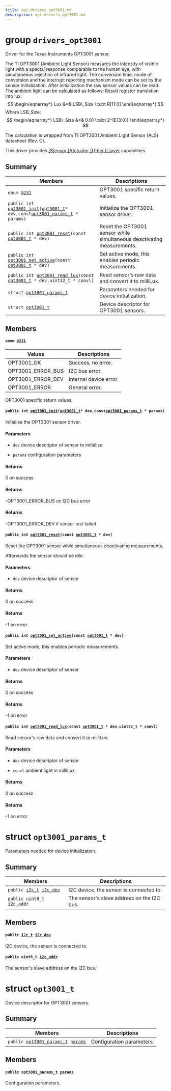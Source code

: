 ```yaml
---
title: api-drivers_opt3001.md
description: api-drivers_opt3001.md
---
```

# group `drivers_opt3001` 

Driver for the Texas Instruments OPT3001 sensor.

The TI OPT3001 (Ambient Light Sensor) measures the intensity of visible light with a spectal response comparable to the human eye, with simultaneous rejection of infrared light. The conversion time, mode of conversion and the interrupt reporting mechanism mode can be set by the sensor initialization. After initialization the raw sensor values can be read. The ambient light can be calculated as follows:
 Result register translation into lux: 
$$
\begin{eqnarray*} Lux &=& LSB\_Size \cdot R[11:0] \end{eqnarray*}
$$
 Where LSB_Size: 
$$
\begin{eqnarray*} LSB\_Size &=& 0.01 \cdot 2^{E[3:0]} \end{eqnarray*}
$$

The calculation is wrapped from TI OPT3001 Ambient Light Sensor (ALS) datasheet (Rev. C).

This driver provides [[S]ensor [A]ctuator [U]ber [L]ayer](./doc/starlight-docs/src/content/docs/apidoc/api-undefined.md#group__drivers__saul) capabilities.

## Summary

 Members                        | Descriptions                                
--------------------------------|---------------------------------------------
`enum `[`@231`](#group__drivers__opt3001_1ga48b7364b5ceec8a2d131dc2cf2587628)            | OPT3001 specific return values.
`public int `[`opt3001_init`](#group__drivers__opt3001_1gab3961b0bffe6bde69ca193caeb920447)`(`[`opt3001_t`](./doc/starlight-docs/src/content/docs/apidoc/api-drivers_opt3001.md#structopt3001__t)` * dev,const `[`opt3001_params_t`](./doc/starlight-docs/src/content/docs/apidoc/api-drivers_opt3001.md#structopt3001__params__t)` * params)`            | Initialize the OPT3001 sensor driver.
`public int `[`opt3001_reset`](#group__drivers__opt3001_1gacb4aefdec1c253495b9bc26d66d7b373)`(const `[`opt3001_t`](./doc/starlight-docs/src/content/docs/apidoc/api-drivers_opt3001.md#structopt3001__t)` * dev)`            | Reset the OPT3001 sensor while simultaneous deactivating measurements.
`public int `[`opt3001_set_active`](#group__drivers__opt3001_1ga07ed10c2d9ba09ac9be8352b47b412f6)`(const `[`opt3001_t`](./doc/starlight-docs/src/content/docs/apidoc/api-drivers_opt3001.md#structopt3001__t)` * dev)`            | Set active mode, this enables periodic measurements.
`public int `[`opt3001_read_lux`](#group__drivers__opt3001_1ga4626172d61cb3e0a9dce89685d4ef333)`(const `[`opt3001_t`](./doc/starlight-docs/src/content/docs/apidoc/api-drivers_opt3001.md#structopt3001__t)` * dev,uint32_t * convl)`            | Read sensor's raw data and convert it to milliLux.
`struct `[`opt3001_params_t`](#structopt3001__params__t) | Parameters needed for device initialization.
`struct `[`opt3001_t`](#structopt3001__t) | Device descriptor for OPT3001 sensors.

## Members

#### `enum `[`@231`](#group__drivers__opt3001_1ga48b7364b5ceec8a2d131dc2cf2587628) 

 Values                         | Descriptions                                
--------------------------------|---------------------------------------------
OPT3001_OK            | Success, no error.
OPT3001_ERROR_BUS            | I2C bus error.
OPT3001_ERROR_DEV            | Internal device error.
OPT3001_ERROR            | General error.

OPT3001 specific return values.

#### `public int `[`opt3001_init`](#group__drivers__opt3001_1gab3961b0bffe6bde69ca193caeb920447)`(`[`opt3001_t`](./doc/starlight-docs/src/content/docs/apidoc/api-drivers_opt3001.md#structopt3001__t)` * dev,const `[`opt3001_params_t`](./doc/starlight-docs/src/content/docs/apidoc/api-drivers_opt3001.md#structopt3001__params__t)` * params)` 

Initialize the OPT3001 sensor driver.

#### Parameters
* `dev` device descriptor of sensor to initialize 

* `params` configuration parameters

#### Returns
0 on success 

#### Returns
-OPT3001_ERROR_BUS on I2C bus error 

#### Returns
-OPT3001_ERROR_DEV if sensor test failed

#### `public int `[`opt3001_reset`](#group__drivers__opt3001_1gacb4aefdec1c253495b9bc26d66d7b373)`(const `[`opt3001_t`](./doc/starlight-docs/src/content/docs/apidoc/api-drivers_opt3001.md#structopt3001__t)` * dev)` 

Reset the OPT3001 sensor while simultaneous deactivating measurements.

Afterwards the sensor should be idle.

#### Parameters
* `dev` device descriptor of sensor

#### Returns
0 on success 

#### Returns
-1 on error

#### `public int `[`opt3001_set_active`](#group__drivers__opt3001_1ga07ed10c2d9ba09ac9be8352b47b412f6)`(const `[`opt3001_t`](./doc/starlight-docs/src/content/docs/apidoc/api-drivers_opt3001.md#structopt3001__t)` * dev)` 

Set active mode, this enables periodic measurements.

#### Parameters
* `dev` device descriptor of sensor

#### Returns
0 on success 

#### Returns
-1 on error

#### `public int `[`opt3001_read_lux`](#group__drivers__opt3001_1ga4626172d61cb3e0a9dce89685d4ef333)`(const `[`opt3001_t`](./doc/starlight-docs/src/content/docs/apidoc/api-drivers_opt3001.md#structopt3001__t)` * dev,uint32_t * convl)` 

Read sensor's raw data and convert it to milliLux.

#### Parameters
* `dev` device descriptor of sensor 

* `convl` ambient light in milliLux

#### Returns
0 on success 

#### Returns
-1 on error

# struct `opt3001_params_t` 

Parameters needed for device initialization.

## Summary

 Members                        | Descriptions                                
--------------------------------|---------------------------------------------
`public `[`i2c_t`](./doc/starlight-docs/src/content/docs/apidoc/api-undefined.md#group__drivers__periph__i2c_1ga53bedf646ffe6ddd17f13b893a17fa74)` `[`i2c_dev`](#structopt3001__params__t_1a612863ef5edbe7e69a453680f6e9b736) | I2C device, the sensor is connected to.
`public uint8_t `[`i2c_addr`](#structopt3001__params__t_1ae74e9df683f9874778ff2ad7cb883a89) | The sensor's slave address on the I2C bus.

## Members

#### `public `[`i2c_t`](./doc/starlight-docs/src/content/docs/apidoc/api-undefined.md#group__drivers__periph__i2c_1ga53bedf646ffe6ddd17f13b893a17fa74)` `[`i2c_dev`](#structopt3001__params__t_1a612863ef5edbe7e69a453680f6e9b736) 

I2C device, the sensor is connected to.

#### `public uint8_t `[`i2c_addr`](#structopt3001__params__t_1ae74e9df683f9874778ff2ad7cb883a89) 

The sensor's slave address on the I2C bus.

# struct `opt3001_t` 

Device descriptor for OPT3001 sensors.

## Summary

 Members                        | Descriptions                                
--------------------------------|---------------------------------------------
`public `[`opt3001_params_t`](./doc/starlight-docs/src/content/docs/apidoc/api-drivers_opt3001.md#structopt3001__params__t)` `[`params`](#structopt3001__t_1acebf86b5437f7493b8a6e51f3101049f) | Configuration parameters.

## Members

#### `public `[`opt3001_params_t`](./doc/starlight-docs/src/content/docs/apidoc/api-drivers_opt3001.md#structopt3001__params__t)` `[`params`](#structopt3001__t_1acebf86b5437f7493b8a6e51f3101049f) 

Configuration parameters.

